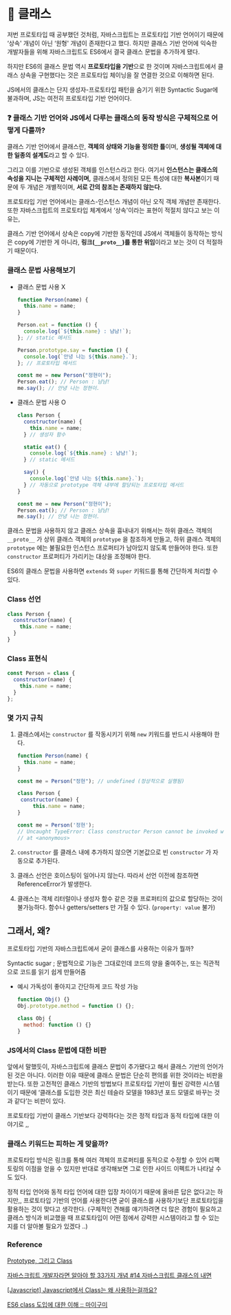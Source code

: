 # 📍 클래스

저번 프로토타입 때 공부했던 것처럼, 자바스크립트는 프로토타입 기반 언어이기 때문에 ‘상속' 개념이 아닌 ‘원형' 개념이 존재한다고 했다. 하지만 클래스 기반 언어에 익숙한 개발자들을 위해 자바스크립트도 ES6에서 결국 클래스 문법을 추가하게 됐다.

하지만 ES6의 클래스 문법 역시 **프로토타입을 기반**으로 한 것이며 자바스크립트에서 클래스 상속을 구현했다는 것은 프로토타입 체이닝을 잘 연결한 것으로 이해하면 된다.

JS에서의 클래스는 단지 생성자-프로토타입 패턴을 숨기기 위한 Syntactic Sugar에 불과하며, JS는 여전히 프로토타입 기반 언어이다.

### ❓ 클래스 기반 언어와 JS에서 다루는 클래스의 동작 방식은 구체적으로 어떻게 다를까?

클래스 기반 언어에서 클래스란, **객체의 상태와 기능을 정의한 틀**이며, **생성될 객체에 대한 일종의 설계도**라고 할 수 있다.

그리고 이를 기반으로 생성된 객체를 인스턴스라고 한다. 여기서 **인스턴스는 클래스의 속성을 지니는 구체적인 사례이며,** 클래스에서 정의된 모든 특성에 대한 **복사본**이기 때문에 두 개념은 개별적이며, **서로 간의 참조는 존재하지 않는다.**

프로토타입 기반 언어에서는 클래스-인스턴스 개념이 아닌 오직 객체 개념만 존재한다. 또한 자바스크립트의 프로토타입 체계에서 ‘상속'이라는 표현이 적절치 않다고 보는 이유는,

클래스 기반 언어에서 상속은 copy에 기반한 동작인데 JS에서 객체들이 동작하는 방식은 copy에 기반한 게 아니라, **링크(`__proto__`)를 통한 위임**이라고 보는 것이 더 적절하기 때문이다.

### 클래스 문법 사용해보기

- 클래스 문법 사용 X

  ```jsx
  function Person(name) {
    this.name = name;
  }

  Person.eat = function () {
    console.log(`${this.name} : 냠냠!`);
  }; // static 메서드

  Person.prototype.say = function () {
    console.log(`안녕 나는 ${this.name}.`);
  }; // 프로토타입 메서드

  const me = new Person("정현이");
  Person.eat(); // Person : 냠냠!
  me.say(); // 안녕 나는 정현이.
  ```

- 클래스 문법 사용 O

  ```jsx
  class Person {
    constructor(name) {
      this.name = name;
    } // 생성자 함수

    static eat() {
      console.log(`${this.name} : 냠냠!`);
    } // static 메서드

    say() {
      console.log(`안녕 나는 ${this.name}.`);
    } // 자동으로 prototype 객체 내부에 할당되는 프로토타입 메서드
  }

  const me = new Person("정현이");
  Person.eat(); // Person : 냠냠!
  me.say(); // 안녕 나는 정현이.
  ```

클래스 문법을 사용하지 않고 클래스 상속을 흉내내기 위해서는 하위 클래스 객체의 `__proto__` 가 상위 클래스 객체의 `prototype` 을 참조하게 만들고, 하위 클래스 객체의 `prototype` 에는 불필요한 인스턴스 프로퍼티가 남아있지 않도록 만들어야 한다. 또한 `constructor` 프로퍼티가 가리키는 대상을 조정해야 한다.

ES6의 클래스 문법을 사용하면 `extends` 와 `super` 키워드를 통해 간단하게 처리할 수 있다.

### Class 선언

```jsx
class Person {
  constructor(name) {
    this.name = name;
  }
}
```

### Class 표현식

```jsx
const Person = class {
  constructor(name) {
    this.name = name;
  }
};
```

### 몇 가지 규칙

1. 클래스에서는 `constructor` 를 작동시키기 위해 `new` 키워드를 반드시 사용해야 한다.

   ```jsx
   function Person(name) {
     this.name = name;
   }

   const me = Person("정현"); // undefined (정상적으로 실행됨)
   ```

   ```jsx
   class Person {
   	constructor(name) {
   		this.name = name;
   }

   const me = Person('정현');
   // Uncaught TypeError: Class constructor Person cannot be invoked without 'new'
   // at <anonymous>
   ```

2. `constructor` 를 클래스 내에 추가하지 않으면 기본값으로 빈 `constructor` 가 자동으로 추가된다.
3. 클래스 선언은 호이스팅이 일어나지 않는다. 따라서 선언 이전에 참조하면 ReferenceError가 발생한다.
4. 클래스는 객체 리터럴이나 생성자 함수 같은 것을 프로퍼티의 값으로 할당하는 것이 불가능하다. 함수나 getters/setters 만 가질 수 있다. (`property: value` 불가)

## 그래서, 왜?

프로토타입 기반의 자바스크립트에서 굳이 클래스를 사용하는 이유가 뭘까?

Syntactic sugar ; 문법적으로 기능은 그대로인데 코드의 양을 줄여주는, 또는 직관적으로 코드를 읽기 쉽게 만들어줌

- 예시
  가독성이 좋아지고 간단하게 코드 작성 가능
  ```jsx
  function Obj() {}
  Obj.prototype.method = function () {};
  ```
  ```jsx
  class Obj {
  	method: function () {}
  }
  ```

### JS에서의 Class 문법에 대한 비판

앞에서 말했듯이, 자바스크립트에 클래스 문법이 추가됐다고 해서 클래스 기반의 언어가 된 것은 아니다. 이러한 이유 때문에 클래스 문법은 단순히 편의를 위한 것이라는 비판을 받는다. 또한 고전적인 클래스 기반의 방법보다 프로토타입 기반이 훨씬 강력한 시스템이기 때문에 ‘클래스를 도입한 것은 최신 테슬라 모델을 1983년 포드 모델로 바꾸는 것과 같다’는 비판이 있다.

프로토타입 기반이 클래스 기반보다 강력하다는 것은 정적 타입과 동적 타입에 대한 이야기로 ,,

### 클래스 키워드는 피하는 게 맞을까?

프로토타입 방식은 링크를 통해 여러 객체의 프로퍼티를 동적으로 수정할 수 있어 리팩토링의 이점을 얻을 수 있지만 반대로 생각해보면 그로 인한 사이드 이펙트가 나타날 수도 있다.

정적 타입 언어와 동적 타입 언어에 대한 입장 차이이기 때문에 올바른 답은 없다고는 하지만,, 프로토타입 기반의 언어를 사용한다면 굳이 클래스를 사용하기보단 프로토타입을 활용하는 것이 맞다고 생각한다. (구체적인 견해를 얘기하려면 더 많은 경험이 필요하고 클래스 방식과 비교했을 때 프로토타입이 어떤 점에서 강력한 시스템이라고 할 수 있는지를 더 알아볼 필요가 있겠다 ..)

### Reference

[Prototype, 그리고 Class](https://tecoble.techcourse.co.kr/post/2021-06-14-prototype/)

[자바스크립트 개발자라면 알아야 할 33가지 개념 #14 자바스크립트 클래스의 내면](https://velog.io/@jakeseo_me/2019-05-03-1005-%EC%9E%91%EC%84%B1%EB%90%A8-evjv7dy8vh)

[[Javascript] Javascript에서 Class는 왜 사용하는걸까요?](https://park-answer.netlify.app/2020-01-13-javascript-class/)

[ES6 class 도입에 대한 이해 :: 마이구미](https://mygumi.tistory.com/235)
